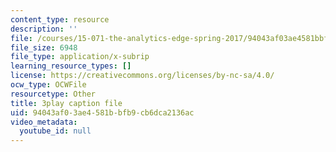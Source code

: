 ```yaml
---
content_type: resource
description: ''
file: /courses/15-071-the-analytics-edge-spring-2017/94043af03ae4581bbfb9cb6dca2136ac_IXwPD4R6V6M.vtt
file_size: 6948
file_type: application/x-subrip
learning_resource_types: []
license: https://creativecommons.org/licenses/by-nc-sa/4.0/
ocw_type: OCWFile
resourcetype: Other
title: 3play caption file
uid: 94043af0-3ae4-581b-bfb9-cb6dca2136ac
video_metadata:
  youtube_id: null
---
```

